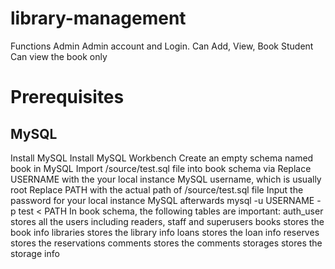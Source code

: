 # library-management


Functions
Admin
  Admin account and Login.
  Can Add, View, Book
Student
  Can view the book only 
	
# Prerequisites
## MySQL
Install MySQL
Install MySQL Workbench
Create an empty schema named book in MySQL
Import /source/test.sql file into book schema via
Replace USERNAME with the your local instance MySQL username, which is usually root
Replace PATH with the actual path of /source/test.sql file
Input the password for your local instance MySQL afterwards
mysql -u USERNAME -p test < PATH
In book schema, the following tables are important:
auth_user stores all the users including readers, staff and superusers
books stores the book info
libraries stores the library info
loans stores the loan info
reserves stores the reservations
comments stores the comments
storages stores the storage info
	
	

  
  



